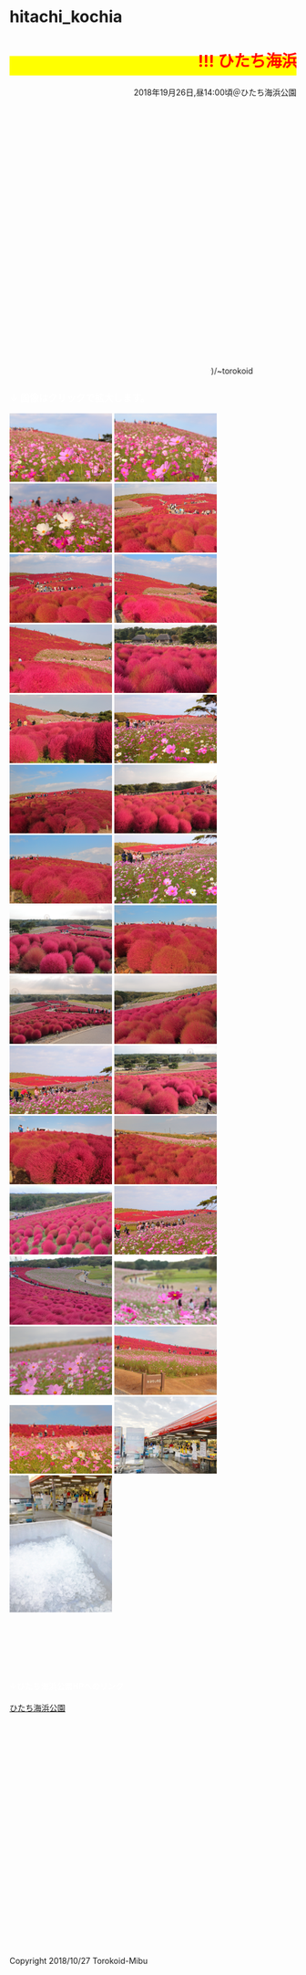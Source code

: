 # hitachi_kochia
<html lang="ja">
 <head>
  <meta charset="utf-8" />
<style type="text/css">

  p {
color: #fffafa;
font-size: 1.5em;
 }
<!--
 .red {color:#ff0000;}
 .grey {color:#999999;}
 .snow {color:#fffafa;}
 .yellow {color:#ff0000; background:#ffff00;}
 .blue {color:#0000ff;}
 .white {color:#ffffff; blinking;}
 .waku {border:2px dotted #99cc66;
　　　　　　line-height: 200%;
　　　　　　padding: 10px;}
 -->
	
 #preview{
	position: relative;
	border: 3px solid #333;
	background: #444;
	padding: 5px;
	display: none;
	color: #FFF;
	text-align: center;
}


#wrap {background:none} /*PC用の背景はオフ*/
body::before {
  content:"";
  display:block;
  position:fixed;
  top:0;
  left:0;
  z-index:-1;
  width:100%;
  height:100vh;
  background:url(https://torokoid.github.io/hitachi_kochia/2018_10_26 (44).JPG) center/cover no-repeat; /*fixedをトル！*/
  -webkit-background-size:cover;/*Android4*/
  }

</style> 


   <link href="https://cdnjs.cloudflare.com/ajax/libs/lightbox2/2.7.1/css/lightbox.css" rel="stylesheet">


</head>
<body>
  
<h1><span class="yellow"><marquee behavior="left">!!! ひたち海浜公園コキア＆コスモス、2018/10/26(金) !!!</marquee></span></h1>
<p align="right">2018年19月26日,昼14:00頃＠ひたち海浜公園</p>
<br><br><br><br><br><br><br><br><br><br><br><br><br><br><br><br><br><br><br><br><br><br><br><br><br><br>
<p align="right"><marquee direction="right" scrollamount="20" width="30%">(^_^)/~torokoid</marquee></p>
<h3><span class="white">↓ 画像はクリックで拡大します。</span></h3>  
  
<a href="2018_10_26 (14).JPG" data-lightbox="abc"><img src="2018_10_26 (14).JPG" alt="サンプル画像" width="180"></a>
<a href="2018_10_26 (15).JPG" data-lightbox="abc"><img src="2018_10_26 (15).JPG" alt="サンプル画像" width="180"></a>
<a href="2018_10_26 (16).JPG" data-lightbox="abc"><img src="2018_10_26 (16).JPG" alt="サンプル画像" width="180"></a>
<a href="2018_10_26 (38).JPG" data-lightbox="abc"><img src="2018_10_26 (38).JPG" alt="サンプル画像" width="180"></a>
<a href="2018_10_26 (39).JPG" data-lightbox="abc"><img src="2018_10_26 (39).JPG" alt="サンプル画像" width="180"></a>
<a href="2018_10_26 (44).JPG" data-lightbox="abc"><img src="2018_10_26 (44).JPG" alt="サンプル画像" width="180"></a>
<a href="2018_10_26 (45).JPG" data-lightbox="abc"><img src="2018_10_26 (45).JPG" alt="サンプル画像" width="180"></a>
<a href="2018_10_26 (48).JPG" data-lightbox="abc"><img src="2018_10_26 (48).JPG" alt="サンプル画像" width="180"></a>
<a href="2018_10_26 (49).JPG" data-lightbox="abc"><img src="2018_10_26 (49).JPG" alt="サンプル画像" width="180"></a>
<a href="2018_10_26 (5).JPG" data-lightbox="abc"><img src="2018_10_26 (5).JPG" alt="サンプル画像" width="180"></a>
<a href="2018_10_26 (50).JPG" data-lightbox="abc"><img src="2018_10_26 (50).JPG" alt="サンプル画像" width="180"></a>
<a href="2018_10_26 (55).JPG" data-lightbox="abc"><img src="2018_10_26 (55).JPG" alt="サンプル画像" width="180"></a>
<a href="2018_10_26 (58).JPG" data-lightbox="abc"><img src="2018_10_26 (58).JPG" alt="サンプル画像" width="180"></a>
<a href="2018_10_26 (6).JPG" data-lightbox="abc"><img src="2018_10_26 (6).JPG" alt="サンプル画像" width="180"></a>
<a href="2018_10_26 (60).JPG" data-lightbox="abc"><img src="2018_10_26 (60).JPG" alt="サンプル画像" width="180"></a>
<a href="2018_10_26 (66).JPG" data-lightbox="abc"><img src="2018_10_26 (66).JPG" alt="サンプル画像" width="180"></a>
<a href="2018_10_26 (68).JPG" data-lightbox="abc"><img src="2018_10_26 (68).JPG" alt="サンプル画像" width="180"></a>
<a href="2018_10_26 (69).JPG" data-lightbox="abc"><img src="2018_10_26 (69).JPG" alt="サンプル画像" width="180"></a>
<a href="2018_10_26 (7).JPG" data-lightbox="abc"><img src="2018_10_26 (7).JPG" alt="サンプル画像" width="180"></a>
<a href="2018_10_26 (70).JPG" data-lightbox="abc"><img src="2018_10_26 (70).JPG" alt="サンプル画像" width="180"></a>
<a href="2018_10_26 (73).JPG" data-lightbox="abc"><img src="2018_10_26 (73).JPG" alt="サンプル画像" width="180"></a>
<a href="2018_10_26 (74).JPG" data-lightbox="abc"><img src="2018_10_26 (74).JPG" alt="サンプル画像" width="180"></a>
<a href="2018_10_26 (78).JPG" data-lightbox="abc"><img src="2018_10_26 (78).JPG" alt="サンプル画像" width="180"></a>
<a href="2018_10_26 (8).JPG" data-lightbox="abc"><img src="2018_10_26 (8).JPG" alt="サンプル画像" width="180"></a>
<a href="2018_10_26 (80).JPG" data-lightbox="abc"><img src="2018_10_26 (80).JPG" alt="サンプル画像" width="180"></a>
<a href="2018_10_26 (84).JPG" data-lightbox="abc"><img src="2018_10_26 (84).JPG" alt="サンプル画像" width="180"></a>
<a href="2018_10_26 (85).JPG" data-lightbox="abc"><img src="2018_10_26 (85).JPG" alt="サンプル画像" width="180"></a>
<a href="2018_10_26 (88).JPG" data-lightbox="abc"><img src="2018_10_26 (88).JPG" alt="サンプル画像" width="180"></a>
<a href="2018_10_26 (89).JPG" data-lightbox="abc"><img src="2018_10_26 (89).JPG" alt="サンプル画像" width="180"></a>
<a href="2018_10_26 (91).JPG" data-lightbox="abc"><img src="2018_10_26 (91).JPG" alt="サンプル画像" width="180"></a>
<a href="2018_10_26 (92).JPG" data-lightbox="abc"><img src="2018_10_26 (92).JPG" alt="サンプル画像" width="180"></a>


<br><br>  
  
  
  
  
<script src="https://code.jquery.com/jquery-1.12.4.min.js" type="text/javascript"></script>
<script src="https://cdnjs.cloudflare.com/ajax/libs/lightbox2/2.7.1/js/lightbox.min.js" type="text/javascript"></script>
<br><br>
<h4><span class="white">↓ひたち海浜公園HPへのリンク</span></h4>
<a href="http://hitachikaihin.jp/" target="_blank">ひたち海浜公園</a>
<br><br><br><br><br><br><br><br><br><br><br><br><br><br><br><br><br><br><br><br><br><br><br><br><br><br>
</body>
	</html>
	
<!-- フッタ -->
 <footer>
 Copyright 2018/10/27 Torokoid-Mibu
 </footer>
